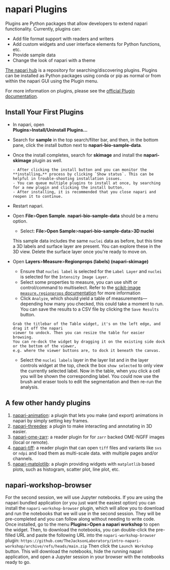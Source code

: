 # napari Plugins

Plugins are Python packages that allow developers to extend napari functionality.
Currently, plugins can:
* Add file format support with readers and writers
* Add custom widgets and user interface elements for Python functions, etc.
* Provide sample data
* Change the look of napari with a theme

[The napari hub](https://www.napari-hub.org) is a repository for searching/discovering plugins.
Plugins can be installed as Python packages using conda or pip as normal or from within the
napari GUI using the Plugin menu.

For more information on plugins, please see the [official Plugin documentation](https://napari.org/stable/plugins/index.html).

## Install Your First Plugins  
* In napari, open  
**Plugins**>**Install/Uninstall Plugins...**   
* Search for **sample** in the top search/filter bar, and then, in the bottom pane, click the install button next to **napari-bio-sample-data**.
* Once the install completes, search for **skimage** and install the **napari-skimage** plugin as well.  

    ```{note}
    - After clicking the install button and you can monitor the **installing…** process by clicking `Show status`. This can be helpful in trouble-shooting installation issues.
    - You can queue multiple plugins to install at once, by searching for a new plugin and clicking the install button.
    - After installing, it is recommended that you close napari and reopen it to continue.
    ``` 

* Restart napari. 
* Open **File**>**Open Sample**. **napari-bio-sample-data** should be a menu option.  
    * Select: **File**>**Open Sample**>**napari-bio-sample-data**>**3D nuclei**  

    This sample data includes the same `nuclei` data as before, but this time a 3D labels and surface layer
    are present. You can explore these in the 3D view. Delete the surface layer once you're ready to move
    on.
* Open **Layers**>**Measure**>**Regionprops (labels) (napari-skimage)**
    * Ensure that `nuclei label` is selected for the `Label Layer` and `nuclei` is selected
    for the `Intensity Image Layer`.
    * Select some properties to measure, you can use shift or control/command to multiselect. Refer to the [scikit-image `measure.regionprops` documentation](https://scikit-image.org/docs/stable/api/skimage.measure.html#skimage.measure.regionprops) for more information
    * Click `Analyze`, which should yield a table of measurements—depending how many you checked, this could take a moment to run. You can save the results to a CSV file by clicking the `Save Results` button.

    ```{tip}
    Grab the titlebar of the Table widget, it's on the left edge, and drag it off the napari
    viewer to undock. Then you can resize the table for easier browsing.
    You can re-dock the widget by dragging it on the existing side dock or the bottom of the viewer,
    e.g. where the viewer buttons are, to dock it beneath the canvas.
    ```

    * Select the `nuclei labels` layer in the layer list and in the layer controls widget at the top, check the box `show selected` to only view the currently
    selected label. Now in the table, when you click a cell you will be shown the corresponding label. You could now use the brush and eraser tools to edit the segmentation and then re-run the analysis.


## A few other handy plugins

1. [napari-animation](https://napari.org/napari-animation/): a plugin that lets you make
   (and export) animations in napari by simply setting key frames.
1. [napari-threedee](https://napari-threedee.github.io): a plugin to make interacting and annotating in 3D easier.
1. [napari-ome-zarr](https://www.napari-hub.org/plugins/napari-ome-zarr): a reader plugin for for `zarr` backed
   OME-NGFF images (local or remote).
1. [napari-tiff](https://www.napari-hub.org/plugins/napari-tiff): a reader plugin that can open `tiff` files and variants like `svs` or `ndpi` and load them as multi-scale data.
   with multiple pages and/or channels.
1. [napari-matplotlib](https://napari-matplotlib.github.io): a plugin providing widgets with `matplotlib` based
   plots, such as histogram, scatter plot, line plot, etc. 
   
## napari-workshop-browser

For the second session, we will use Jupyter notebooks. If you are using the napari bundled application (or you just want the easiest option) you can install the `napari-workshop-browser` plugin, which will allow you to download and run the notebooks that we will use in the second session. They will be pre-completed and you can follow along without needing to write code. Once installed, go to the menu **Plugins**>**Open a napari workshop** to open the widget. Then, to download the notebooks, you can double-click the pre-filled URL and paste the following URL into the `napari-workshop-browser` plugin:
`https://github.com/TheJacksonLaboratory/intro-napari-workshop/archive/refs/heads/main.zip`
Then click the `Launch Workshop` button. This will download the notebooks, hide the running napari application, and open a Jupyter session in your browser with the notebooks ready to go.
